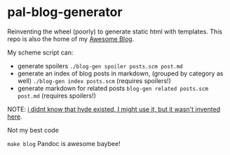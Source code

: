# pal-blog-generator

Reinventing the wheel (poorly) to generate static html with templates. This repo is also the home of my [Awesome Blog](https://ka.dreadmaw.industries/).  

My scheme script can:
* generate spoilers `./blog-gen spoiler posts.scm post.md`
* generate an index of blog posts in markdown, (grouped by category as well)
`./blog-gen index posts.scm` 
(requires spoilers!)
* generate markdown for related posts `blog-gen related posts.scm post.md` 
(requires spoilers!)

NOTE: [i didnt know that hyde existed, I might use it, but it wasn't invented here](http://wiki.call-cc.org/eggref/5/hyde).  

Not my best code

`make blog`
Pandoc is awesome baybee!
